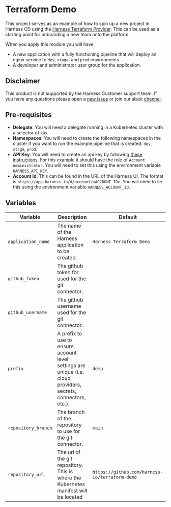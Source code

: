 # Terraform Demo

This project serves as an example of how to spin up a new project in Harness CD using the [Harness Terraform Provider](https://github.com/harness-io/terraform-provider-harness). This can be used as a starting point for onboarding a new team onto the platform.

When you apply this module you will have

- A new application with a fully functioning pipeline that will deploy an nginx service to `dev`, `stage`, and `prod` environments.
- A developer and administrator user group for the application.

## Disclaimer

This product is not supported by the Harness Customer support team. If you have any questions please open a [new issue](https://github.com/harness-io/terraform-demo/issues/new) or join our slack [channel](https://harnesscommunity.slack.com/archives/C02G9CUNF1S).

## Pre-requisites

- **Delegate**: You will need a delegate running in a Kubernetes cluster with a selector of `k8s`. 
- **Namespaces**: You will need to create the following namespaces in the cluster if you want to run the example pipeline that is created: `dev`, `stage`, `prod`. 
- **API Key**: You will need to create an api key by following [these instructions](https://docs.harness.io/article/smloyragsm-api-keys). For this example it should have the role of `Account Administrator`. You will need to set this using the environment variable `HARNESS_API_KEY`.
- **Account Id**: This can be found in the URL of the Harness UI. The format is `https://app.harness.io/#/account/<ACCOUNT_ID>`. You will need to se this using the environment variable `HARNESS_ACCOUNT_ID`.


## Variables

| Variable | Description | Default |
| -------- | ----------- | ------- |
| `application_name` | The name of the Harness application to be created. | `Harness Terraform Demo` |
| `github_token` | The github token for used for the git connector. | |
| `github_username` | The github username used for the git connector. | |
| `prefix` | A prefix to use to ensure account level settings are unique (i.e. cloud providers, secrets, connectors, etc.). | `demo` |
| `repository_branch` | The branch of the repository to use for the git connector. | `main` |
| `repository_url` | The url of the git repository. This is where the Kubernetes manifest will be located | `https://github.com/harness-io/terraform-demo`
